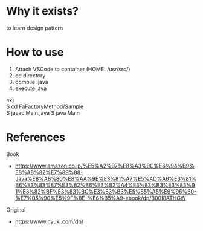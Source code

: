 # Why it exists?
to learn design pattern

# How to use
1. Attach VSCode to container (HOME: /usr/src/)
2. cd directory
3. compile .java
4. execute java
   
ex)  
    $ cd FaFactoryMethod/Sample  
    $ javac Main.java
    $ java Main


# References
Book
- https://www.amazon.co.jp/%E5%A2%97%E8%A3%9C%E6%94%B9%E8%A8%82%E7%89%88-Java%E8%A8%80%E8%AA%9E%E3%81%A7%E5%AD%A6%E3%81%B6%E3%83%87%E3%82%B6%E3%82%A4%E3%83%B3%E3%83%91%E3%82%BF%E3%83%BC%E3%83%B3%E5%85%A5%E9%96%80-%E7%B5%90%E5%9F%8E-%E6%B5%A9-ebook/dp/B00I8ATHGW

Original 
- https://www.hyuki.com/dp/

